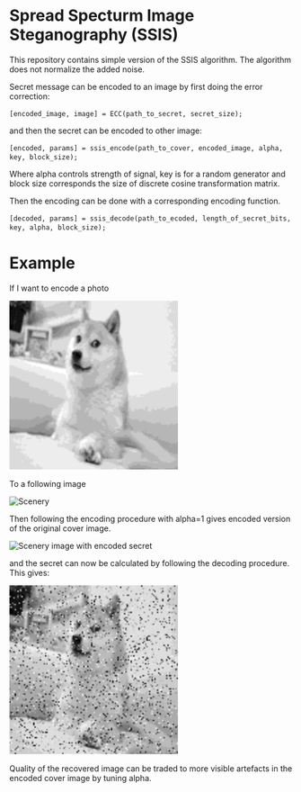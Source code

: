 # Spread Specturm Image Steganography (SSIS)

This repository contains simple version of the SSIS algorithm. The algorithm does not normalize the added noise.

Secret message can be encoded to an image by first doing the error correction:

```
[encoded_image, image] = ECC(path_to_secret, secret_size);
```

and then the secret can be encoded to other image:

```
[encoded, params] = ssis_encode(path_to_cover, encoded_image, alpha, key, block_size);
```

Where alpha controls strength of signal, key is for a random generator and block size corresponds the size of discrete cosine transformation matrix.

Then the encoding can be done with a corresponding encoding function.

```
[decoded, params] = ssis_decode(path_to_ecoded, length_of_secret_bits, key, alpha, block_size);
```

# Example

If I want to encode a photo 

<img src="secret_image.png" alt="Doge meme" width="300"/>

To a following image

<img src="original_image.png" alt="Scenery" width="600"/>

Then following the encoding procedure with alpha=1 gives encoded version of the original cover image.

<img src="encoded_image.png" alt="Scenery image with encoded secret" width="600"/>

and the secret can now be calculated by following the decoding procedure. This gives:

<img src="decoded_secret.png" alt="Recovered secret" width="300"/>

Quality of the recovered image can be traded to more visible artefacts in the encoded cover image by tuning alpha.